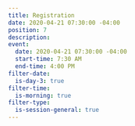 ```yaml
---
title: Registration
date: 2020-04-21 07:30:00 -04:00
position: 7
description: 
event:
  date: 2020-04-21 07:30:00 -04:00
  start-time: 7:30 AM
  end-time: 4:00 PM
filter-date:
  is-day-3: true
filter-time:
  is-morning: true
filter-type:
  is-session-general: true
---
```


